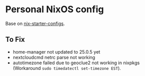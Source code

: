 # Personal NixOS config

Base on [nix-starter-configs](https://github.com/Misterio77/nix-starter-configs/).

## To Fix

- home-manager not updated to 25.0.5 yet
- nextcloudcmd netrc parse not working
- autotimezone failed due to geoclue2 not working in nixpkgs (Workaround `sudo timedatectl set-timezone EST`).
